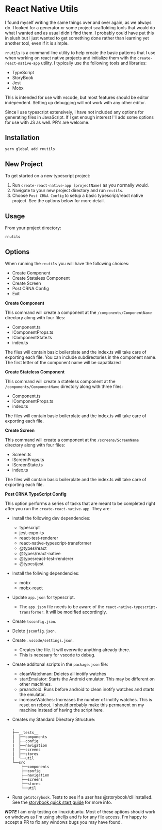 # React Native Utils #

I found myself writing the same things over and over again, as we always do. I looked for a generator or some project scaffolding tools that would do what I wanted and as usual didn't find them. I probably could have put this in slush but I just wanted to get something done rather than learning yet another tool, even if it is simple. 

`rnutils` is a command line utility to help create the basic patterns that I use when working on react native projects and initialize them with the `create-react-native-app` utility. I typically use the following tools and libraries:

* TypeScript
* StoryBook 
* Jest
* Mobx

This is intended for use with vscode, but most features should be editor independent. Setting up debugging will not work with any other editor. 

Since I use typescript extensively, I have not included any options for generating files in JavaScript. If I get enough interest I'll add some options for use with JS as well. PR's are welcome.

## Installation ##

```bash
yarn global add rnutils
```

## New Project ##

To get started on a new typescript project:

1. Run `create-react-native-app [projectName]` as you normally would.
1. Navigate to your new project directory and run `rnutils`.
1. Choose `Post CRNA Config` to setup a basic typescript/react native project. See the options below for more detail. 

## Usage ##

From your project directory:
```
rnutils 
```

## Options ##

When running the `rnutils` you will have the following choices:

* Create Component
* Create Stateless Component
* Create Screen
* Post CRNA Config
* Exit

**Create Component**

This command will create a component at the `/components/ComponentName` directory along with four files: 

* Component.ts
* IComponentProps.ts
* IComponentState.ts
* index.ts

The files will contain basic boilerplate and the index.ts will take care of exporting each file. You can include subdirectories in the component name. The first letter of the component name will be capatilazed

**Create Stateless Component** 

This command will create a stateless component at the `/components/ComponentName` directory along with three files: 

* Component.ts
* IComponentProps.ts
* index.ts

The files will contain basic boilerplate and the index.ts will take care of exporting each file.

**Create Screen**

This command will create a component at the `/screens/ScreenName` directory along with four files: 

* Screen.ts
* IScreenProps.ts
* IScreenState.ts
* index.ts

The files will contain basic boilerplate and the index.ts will take care of exporting each file.

**Post CRNA TypeScript Config**

This option performs a series of tasks that are meant to be completed right after you run the `create-react-native-app`. They are:

* Install the following dev dependencies:
    * typescript
    * jest-expo-ts
    * react-test-renderer
    * react-native-typescript-transformer
    * @types/react
    * @types/react-native
    * @typesreact-test-renderer
    * @types/jest
* Install the follwing dependencies:
    * mobx
    * mobx-react
* Update `app.json` for typescript.
    * The `app.json` file needs to be aware of the `react-native-typescript-transformer`. It will be modified accordingly.
* Create `tsconfig.json`.
* Delete `jsconfig.json`.
* Create `.vscode/settings.json`. 
    * Creates the file. It will overwrite anything already there.
    * This is necesary for vscode to debug.
* Create additonal scripts in the `package.json` file:
    * cleanWatchman: Deletes all inotify watches
    * startEmulator: Starts the Android emulator. This may be different on other machines.
    * preandroid: Runs before android to clean inotify watches and starts the emulator.
    * increaseWatches: Increases the number of inotify watches. This is reset on reboot. I should probably make this permanent on my machine instead of having the script here.
* Creates my Standard Directory Structure:

    ```
    .
    ├──__tests__
    |  ├──components
    |  ├──config
    |  ├──navigation
    |  ├──screens
    |  ├──stores
    |  └──util
    └──src
        ├──components
        ├──config
        ├──navigation
        ├──screens
        ├──stores
        └──util
    ```
* Runs `getstorybook`. Tests to see if a user has @storybook/cli installed. See the [storybook quick start guide](https://storybook.js.org/basics/quick-start-guide/) for more info.

***NOTE*** I am only testing on linux/ubuntu. Most of these options should work on windows as I'm using shelljs and fs for any file access. I'm happy to accept a PR to fix any windows bugs you may have found.

